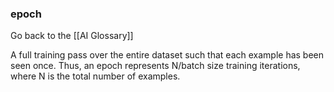 ### epoch

Go back to the [[AI Glossary]]


A full training pass over the entire dataset such that each example has been seen once. Thus, an epoch represents N/batch size training iterations, where N is the total number of examples.

